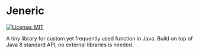 # Jeneric
[![License: MIT](https://img.shields.io/badge/License-MIT-blue.svg)](/LICENSE)

A tiny library for custom yet frequently used function in Java. Build on
top of Java 8 standard API, no external libraries is needed.
